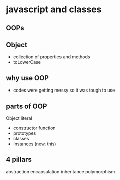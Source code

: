 # javascript and classes

## OOPs

## Object 
- collection of properties and methods
- toLowerCase

## why use OOP
- codes were getting messy so it was tough to use

## parts of OOP
Object literal
- constructor function
- prototypes
- classes
- Instances (new, this)

## 4 pillars
abstraction
encapsulation
inheritance
polymorphism


